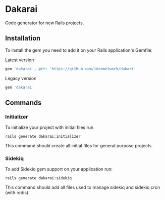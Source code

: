 # Dakarai

Code generator for new Rails projects.

## Installation

To install the gem you need to add it on your Rails application's Gemfile:

Latest version
```ruby
gem 'dakarai', git: 'https://github.com/ideonetwork/dakari'
```

Legacy version
```ruby
gem 'dakarai'
```

## Commands

### Initializer

To initialize your project with initial files run:

```console
rails generate dakarai:initializer
```

This command should create all initial files for general purpose projects.

### Sidekiq

To add Sidekiq gem support on your application run:

```console
rails generate dakarai:sidekiq
```

This command should add all files used to manage sidekiq and sidekiq cron (with redis).
